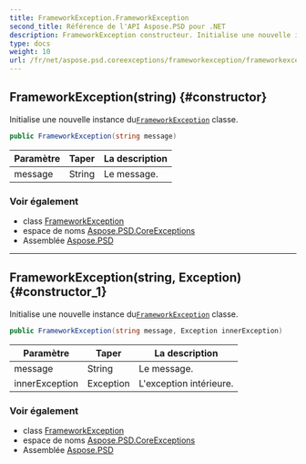 ```yaml
---
title: FrameworkException.FrameworkException
second_title: Référence de l'API Aspose.PSD pour .NET
description: FrameworkException constructeur. Initialise une nouvelle instance duFrameworkException classe.
type: docs
weight: 10
url: /fr/net/aspose.psd.coreexceptions/frameworkexception/frameworkexception/
---
```

## FrameworkException(string) {#constructor}

Initialise une nouvelle instance du[`FrameworkException`](../) classe.

```csharp
public FrameworkException(string message)
```

| Paramètre | Taper | La description |
| --- | --- | --- |
| message | String | Le message. |

### Voir également

* class [FrameworkException](../)
* espace de noms [Aspose.PSD.CoreExceptions](../../frameworkexception/)
* Assemblée [Aspose.PSD](../../../)

---

## FrameworkException(string, Exception) {#constructor_1}

Initialise une nouvelle instance du[`FrameworkException`](../) classe.

```csharp
public FrameworkException(string message, Exception innerException)
```

| Paramètre | Taper | La description |
| --- | --- | --- |
| message | String | Le message. |
| innerException | Exception | L'exception intérieure. |

### Voir également

* class [FrameworkException](../)
* espace de noms [Aspose.PSD.CoreExceptions](../../frameworkexception/)
* Assemblée [Aspose.PSD](../../../)


